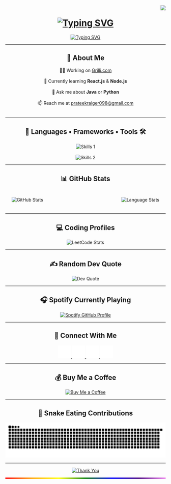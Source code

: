 <img align="right" src="https://visitor-badge.laobi.icu/badge?page_id=prateekraiger.prateekraiger" />

<h1 align="center">
  <a href="#"><img src="https://readme-typing-svg.demolab.com?font=Righteous&weight=600&size=30&duration=3000&pause=500&center=true&width=440&height=60&lines=Hi+There!+👋;I'm+Prateek+Raiger!" alt="Typing SVG" /></a>
</h1>

<div align="center">
  <a href="#"><img src="https://readme-typing-svg.demolab.com?font=Inter&weight=700&duration=1000&pause=2000&color=80F799&repeat=false&width=950&height=45&lines=Exploring+the+endless+possibilities+of+web+development%2C+creating+solutions+that+make+a+difference." alt="Typing SVG" /></a>
</div>

<hr>

<h2 align="center">📖 About Me</h2>
<div align="center">
   💪🏼 Working on <a href="https://prateekraiger.github.io/Grilli/" target="_blank">Grilli.com</a><br><br>
   🌱 Currently learning <strong>React.js</strong> & <strong>Node.js</strong><br><br>
   💬 Ask me about <strong>Java</strong> or <strong>Python</strong><br><br>
   📫 Reach me at <a href="mailto:prateekraiger098@gmail.com">prateekraiger098@gmail.com</a><br><br>
</div>


<hr>

<h2 align="center">🚀 Languages • Frameworks • Tools 🛠️</h2>
<div align="center">
  <img src="https://skillicons.dev/icons?i=cpp,java,python,git,github,vscode&theme=dark" alt="Skills 1" /><br><br>
  <img src="https://skillicons.dev/icons?i=html,css,bootstrap,tailwind,js,ts,react,nodejs,express,mongodb,mysql&theme=dark" alt="Skills 2" />
</div>

<hr>

<h2 align="center">📊 GitHub Stats</h2>
<div style="display: flex; justify-content: space-between; align-items: flex-start; flex-wrap: wrap; gap: 20px; padding: 20px;">
  <img align="left"
    src="https://kasroudra-stats-card.onrender.com/user?user=prateekraiger&theme=dracula&layout=compact&hide_border=false&include_all_commits=false&count_private=true" 
    alt="GitHub Stats" 
    style="max-width: 45%;"
  />
  <img 
    src="https://kasroudra-stats-card.onrender.com/lang?user=prateekraiger&theme=tokyonight&layout=compact&type=piechart&sort=desc&hide_border=false&include_all_commits=false&count_private=true" 
    alt="Language Stats" 
    style="max-width: 45%;"
  />
</div>



<hr>

<h2 align="center">💻 Coding Profiles</h2>
<div align="center">
  <img src="https://leetcard.jacoblin.cool/prateekraiger?theme=radical&font=Port%20Lligat%20Slab" alt="LeetCode Stats" />
</div>

<hr>

<h2 align="center">✍️ Random Dev Quote</h2>
<div align="center">
  <img src="https://quotes-github-readme.vercel.app/api?type=horizontal&theme=radical" alt="Dev Quote" />
</div>

<hr>

<h2 align="center">🎧 Spotify Currently Playing</h2>
<div align="center">
    <a href="https://spotify-github-profile.kittinanx.com/api/view?uid=31krsjwznymlovmlk7cy2rv3nyry&redirect=true">
        <img src="https://spotify-github-profile.kittinanx.com/api/view?uid=31krsjwznymlovmlk7cy2rv3nyry&cover_image=true&theme=novatorem&show_offline=true&background_color=121212&interchange=false&bar_color=53b14f&bar_color_cover=true" 
        alt="Spotify GitHub Profile">
    </a>
</div>

<hr>

<h2 align="center">🤝 Connect With Me</h2>
<div align="center">
  <a href="https://github.com/prateekraiger" target="_blank">
    <img src="https://github.com/CLorant/readme-social-icons/blob/main/medium/light/github.svg" alt="GitHub" width="40" />
  </a>
  <a href="https://www.linkedin.com/in/pratik-r1104/" target="_blank">
    <img src="https://github.com/CLorant/readme-social-icons/blob/main/medium/light/linkedin.svg" alt="LinkedIn" width="40" />
  </a>
  <a href="https://x.com/mrpratik753" target="_blank">
    <img src="https://github.com/CLorant/readme-social-icons/blob/main/medium/light/twitter-x.svg" alt="Twitter" width="40" />
  </a>
  <a href="https://pin.it/2fscvaXXp" target="_blank">
    <img src="https://github.com/CLorant/readme-social-icons/blob/main/medium/light/pinterest.svg" alt="LeetCode" width="40" />
  </a>


</div>

<hr>

<h2 align="center">💰 Buy Me a Coffee</h2>
<div align="center">
  <a href="https://buymeacoffee.com/prateekraiger" target="_blank">
    <img src="https://img.shields.io/badge/Buy%20Me%20a%20Coffee-ffdd00?style=for-the-badge&logo=buy-me-a-coffee&logoColor=black" alt="Buy Me a Coffee" />
  </a>
</div>

<hr>

<h2 align="center">🐍 Snake Eating Contributions</h2>
<div align="center">
  <img src="https://github.com/prateekraiger/prateekraiger/blob/output/github-contribution-grid-snake.svg" alt="Snake Animation" />
</div>

<hr>

<div align="center">
  <a href="#"><img src="https://readme-typing-svg.demolab.com?font=Righteous&weight=500&duration=3000&pause=1000&width=710&height=60&lines=Thanks+for+exploring+my+profile!;+Let's+connect+and+build+something+amazing+together.+Happy+coding!+%F0%9F%92%BB%E2%9C%A8" alt="Thank You" /></a>
</div>

<div align="center">
  <hr style="border: 0; height: 4px; background: linear-gradient(to right, red, orange, yellow, green, blue, indigo, violet); width: 100%;">
</div>
